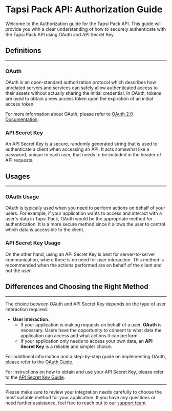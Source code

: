 # Tapsi Pack API: Authorization Guide

Welcome to the Authorization guide for the Tapsi Pack API.
This guide will provide you with a clear understanding of how to securely authenticate with the Tapsi Pack API
using OAuth and API Secret Key.

## Definitions

---

### OAuth

OAuth is an open-standard authorization protocol which describes how unrelated servers
and services can safely allow authenticated access to their assets without
actually sharing the initial credential.
In OAuth, tokens are used to obtain a new access token upon the expiration of
an initial access token.

For more information about OAuth, please refer to [OAuth 2.0 Documentation](https://oauth.net/2/).

### API Secret Key

An API Secret Key is a secure, randomly generated string that is used to authenticate a client
when accessing an API. It acts somewhat like a password, unique to each user,
that needs to be included in the header of API requests.

## Usages

---

### OAuth Usage

OAuth is typically used when you need to perform actions on behalf of your users.
For example, if your application wants to access and interact with a user's data in
Tapsi Pack, OAuth would be the appropriate method for authentication.
It is a more secure method since it allows the user to control which data is
accessible to the client.

### API Secret Key Usage

On the other hand, using an API Secret Key is best for server-to-server communication,
where there is no need for user interaction.
This method is recommended when the actions performed are on behalf of the client and
not the user.

## Differences and Choosing the Right Method

---

The choice between OAuth and API Secret Key depends on the type of user interaction required.

- **User Interaction**:
    - If your application is making requests on behalf of a user, **OAuth** is necessary.
      Users have the opportunity to consent to what data the application can access and what
      actions it can perform.
    - If your application only needs to access your own data,
      an **API Secret Key** is a reliable and simpler choice.


For additional information and a step-by-step guide on implementing OAuth, please refer to the [OAuth Guide](./oauth/README.md).

For instructions on how to obtain and use your API Secret Key, please refer to the [API Secret Key Guide](./api-secret-key/README.md).

---

Please make sure to review your integration needs carefully to choose the most suitable method for your application.
If you have any questions or need further assistance, feel free to reach out to our [support team](https://pack.tapsi.ir/landing).
